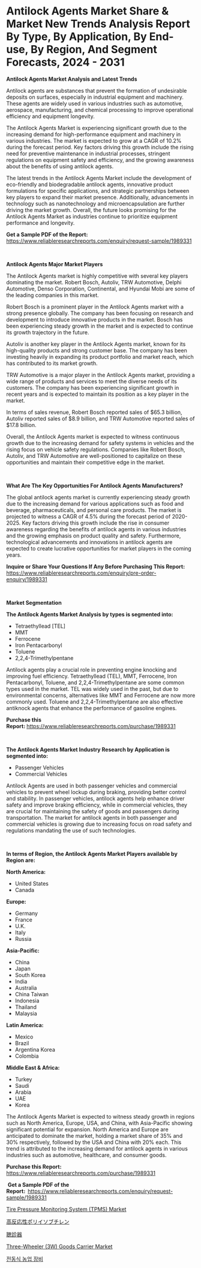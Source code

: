 <p><h1>Antilock Agents Market Share & Market New Trends Analysis Report By Type, By Application, By End-use, By Region, And Segment Forecasts, 2024 - 2031</h1></p><p><strong>Antilock Agents Market Analysis and Latest Trends</strong></p>
<p><p>Antilock agents are substances that prevent the formation of undesirable deposits on surfaces, especially in industrial equipment and machinery. These agents are widely used in various industries such as automotive, aerospace, manufacturing, and chemical processing to improve operational efficiency and equipment longevity.</p><p>The Antilock Agents Market is experiencing significant growth due to the increasing demand for high-performance equipment and machinery in various industries. The market is expected to grow at a CAGR of 10.2% during the forecast period. Key factors driving this growth include the rising need for preventive maintenance in industrial processes, stringent regulations on equipment safety and efficiency, and the growing awareness about the benefits of using antilock agents.</p><p>The latest trends in the Antilock Agents Market include the development of eco-friendly and biodegradable antilock agents, innovative product formulations for specific applications, and strategic partnerships between key players to expand their market presence. Additionally, advancements in technology such as nanotechnology and microencapsulation are further driving the market growth. Overall, the future looks promising for the Antilock Agents Market as industries continue to prioritize equipment performance and longevity.</p></p>
<p><strong>Get a Sample PDF of the Report:&nbsp;</strong> <a href="https://www.reliableresearchreports.com/enquiry/request-sample/1989331">https://www.reliableresearchreports.com/enquiry/request-sample/1989331</a></p>
<p>&nbsp;</p>
<p><strong>Antilock Agents Major Market Players</strong></p>
<p><p>The Antilock Agents market is highly competitive with several key players dominating the market. Robert Bosch, Autoliv, TRW Automotive, Delphi Automotive, Denso Corporation, Continental, and Hyundai Mobi are some of the leading companies in this market.</p><p>Robert Bosch is a prominent player in the Antilock Agents market with a strong presence globally. The company has been focusing on research and development to introduce innovative products in the market. Bosch has been experiencing steady growth in the market and is expected to continue its growth trajectory in the future.</p><p>Autoliv is another key player in the Antilock Agents market, known for its high-quality products and strong customer base. The company has been investing heavily in expanding its product portfolio and market reach, which has contributed to its market growth.</p><p>TRW Automotive is a major player in the Antilock Agents market, providing a wide range of products and services to meet the diverse needs of its customers. The company has been experiencing significant growth in recent years and is expected to maintain its position as a key player in the market.</p><p>In terms of sales revenue, Robert Bosch reported sales of $65.3 billion, Autoliv reported sales of $8.9 billion, and TRW Automotive reported sales of $17.8 billion.</p><p>Overall, the Antilock Agents market is expected to witness continuous growth due to the increasing demand for safety systems in vehicles and the rising focus on vehicle safety regulations. Companies like Robert Bosch, Autoliv, and TRW Automotive are well-positioned to capitalize on these opportunities and maintain their competitive edge in the market.</p></p>
<p>&nbsp;</p>
<p><strong>What Are The Key Opportunities For Antilock Agents Manufacturers?</strong></p>
<p><p>The global antilock agents market is currently experiencing steady growth due to the increasing demand for various applications such as food and beverage, pharmaceuticals, and personal care products. The market is projected to witness a CAGR of 4.5% during the forecast period of 2020-2025. Key factors driving this growth include the rise in consumer awareness regarding the benefits of antilock agents in various industries and the growing emphasis on product quality and safety. Furthermore, technological advancements and innovations in antilock agents are expected to create lucrative opportunities for market players in the coming years.</p></p>
<p><strong>Inquire or Share Your Questions If Any Before Purchasing This Report:</strong> <a href="https://www.reliableresearchreports.com/enquiry/pre-order-enquiry/1989331">https://www.reliableresearchreports.com/enquiry/pre-order-enquiry/1989331</a></p>
<p>&nbsp;</p>
<p><strong>Market Segmentation</strong></p>
<p><strong>The Antilock Agents Market Analysis by types is segmented into:</strong></p>
<p><ul><li>Tetraethyllead [TEL]</li><li>MMT</li><li>Ferrocene</li><li>Iron Pentacarbonyl</li><li>Toluene</li><li>2,2,4-Trimethylpentane</li></ul></p>
<p><p>Antilock agents play a crucial role in preventing engine knocking and improving fuel efficiency. Tetraethyllead (TEL), MMT, Ferrocene, Iron Pentacarbonyl, Toluene, and 2,2,4-Trimethylpentane are some common types used in the market. TEL was widely used in the past, but due to environmental concerns, alternatives like MMT and Ferrocene are now more commonly used. Toluene and 2,2,4-Trimethylpentane are also effective antiknock agents that enhance the performance of gasoline engines.</p></p>
<p><strong>Purchase this Report:&nbsp;</strong><a href="https://www.reliableresearchreports.com/purchase/1989331">https://www.reliableresearchreports.com/purchase/1989331</a></p>
<p>&nbsp;</p>
<p><strong>The Antilock Agents Market Industry Research by Application is segmented into:</strong></p>
<p><ul><li>Passenger Vehicles</li><li>Commercial Vehicles</li></ul></p>
<p><p>Antilock Agents are used in both passenger vehicles and commercial vehicles to prevent wheel lockup during braking, providing better control and stability. In passenger vehicles, antilock agents help enhance driver safety and improve braking efficiency, while in commercial vehicles, they are crucial for maintaining the safety of goods and passengers during transportation. The market for antilock agents in both passenger and commercial vehicles is growing due to increasing focus on road safety and regulations mandating the use of such technologies.</p></p>
<p>&nbsp;</p>
<p><strong>In terms of Region, the Antilock Agents Market Players available by Region are:</strong></p>
<p>
    <p> <strong> North America: </strong>
        <ul>
            <li>United States</li>
            <li>Canada</li>
        </ul>
        </p> 
    <p> <strong> Europe: </strong>
        <ul>
            <li>Germany</li>
            <li>France</li>
            <li>U.K.</li>
            <li>Italy</li>
            <li>Russia</li>
        </ul>
        </p> 
    <p> <strong> Asia-Pacific: </strong>
        <ul>
            <li>China</li>
            <li>Japan</li>
            <li>South Korea</li>
            <li>India</li>
            <li>Australia</li>
            <li>China Taiwan</li>
            <li>Indonesia</li>
            <li>Thailand</li>
            <li>Malaysia</li>
        </ul>
        </p> 
    <p> <strong> Latin America: </strong>
        <ul>
            <li>Mexico</li>
            <li>Brazil</li>
            <li>Argentina Korea</li>
            <li>Colombia</li>
        </ul>
        </p> 
    <p> <strong> Middle East & Africa: </strong>
        <ul>
            <li>Turkey</li>
            <li>Saudi</li>
            <li>Arabia</li>
            <li>UAE</li>
            <li>Korea</li>
        </ul>
    </p>
    </p>
<p><p>The Antilock Agents Market is expected to witness steady growth in regions such as North America, Europe, USA, and China, with Asia-Pacific showing significant potential for expansion. North America and Europe are anticipated to dominate the market, holding a market share of 35% and 30% respectively, followed by the USA and China with 20% each. This trend is attributed to the increasing demand for antilock agents in various industries such as automotive, healthcare, and consumer goods.</p></p>
<p><strong>Purchase this Report: </strong><a href="https://www.reliableresearchreports.com/purchase/1989331">https://www.reliableresearchreports.com/purchase/1989331</a></p>
<p>&nbsp;<strong>Get a Sample PDF of the Report:&nbsp;&nbsp;</strong><a href="https://www.reliableresearchreports.com/enquiry/request-sample/1989331">https://www.reliableresearchreports.com/enquiry/request-sample/1989331</a></p>
<p><strong></strong></p>
<p><p><a href="https://github.com/Airanohannonzb68e5pb53oc1/Market-Research-Report-List-1/blob/main/tire-pressure-monitoring-system-tpms-market.md">Tire Pressure Monitoring System (TPMS) Market</a></p><p><a href="https://github.com/bucuel854722/Market-Research-Report-List-1/blob/main/6518465189170.md">高反応性ポリイソブチレン</a></p><p><a href="https://github.com/xemfu2379520/Market-Research-Report-List-1/blob/main/7446123189169.md">聴診器</a></p><p><a href="https://github.com/fiixsa/Market-Research-Report-List-1/blob/main/three-wheeler-3w-goods-carrier-market.md">Three-Wheeler (3W) Goods Carrier Market</a></p><p><a href="https://github.com/khytkeqagplkzqvh/Market-Research-Report-List-1/blob/main/4113399189075.md">전동식 농업 장비</a></p></p>